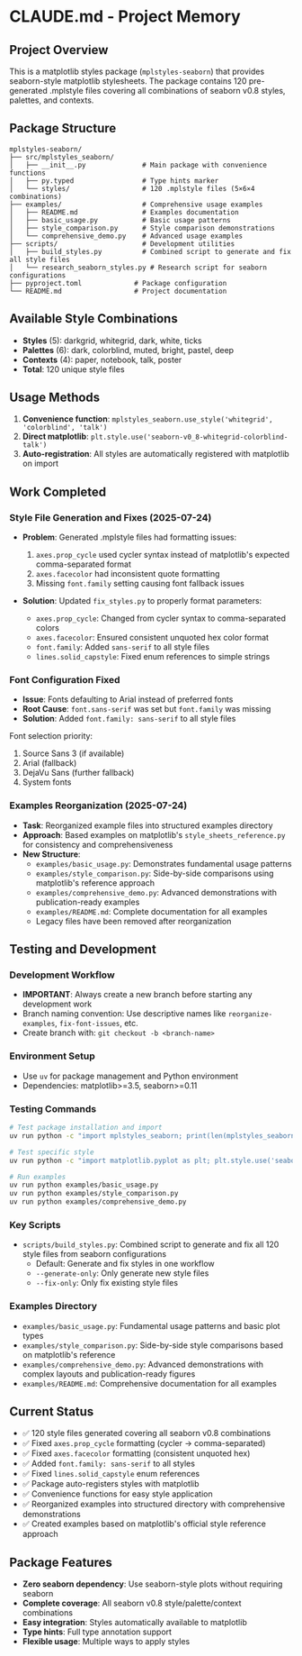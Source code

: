 # CLAUDE.md - Project Memory

## Project Overview
This is a matplotlib styles package (`mplstyles-seaborn`) that provides seaborn-style matplotlib stylesheets. The package contains 120 pre-generated .mplstyle files covering all combinations of seaborn v0.8 styles, palettes, and contexts.

## Package Structure
```
mplstyles-seaborn/
├── src/mplstyles_seaborn/
│   ├── __init__.py              # Main package with convenience functions
│   ├── py.typed                 # Type hints marker
│   └── styles/                  # 120 .mplstyle files (5×6×4 combinations)
├── examples/                    # Comprehensive usage examples
│   ├── README.md                # Examples documentation
│   ├── basic_usage.py           # Basic usage patterns
│   ├── style_comparison.py      # Style comparison demonstrations
│   └── comprehensive_demo.py    # Advanced usage examples
├── scripts/                     # Development utilities
│   ├── build_styles.py          # Combined script to generate and fix all style files
│   └── research_seaborn_styles.py # Research script for seaborn configurations
├── pyproject.toml             # Package configuration
└── README.md                  # Project documentation
```

## Available Style Combinations
- **Styles** (5): darkgrid, whitegrid, dark, white, ticks
- **Palettes** (6): dark, colorblind, muted, bright, pastel, deep
- **Contexts** (4): paper, notebook, talk, poster
- **Total**: 120 unique style files

## Usage Methods
1. **Convenience function**: `mplstyles_seaborn.use_style('whitegrid', 'colorblind', 'talk')`
2. **Direct matplotlib**: `plt.style.use('seaborn-v0_8-whitegrid-colorblind-talk')`
3. **Auto-registration**: All styles are automatically registered with matplotlib on import

## Work Completed

### Style File Generation and Fixes (2025-07-24)
- **Problem**: Generated .mplstyle files had formatting issues:
  1. `axes.prop_cycle` used cycler syntax instead of matplotlib's expected comma-separated format
  2. `axes.facecolor` had inconsistent quote formatting
  3. Missing `font.family` setting causing font fallback issues

- **Solution**: Updated `fix_styles.py` to properly format parameters:
  - `axes.prop_cycle`: Changed from cycler syntax to comma-separated colors
  - `axes.facecolor`: Ensured consistent unquoted hex color format
  - `font.family`: Added `sans-serif` to all style files
  - `lines.solid_capstyle`: Fixed enum references to simple strings

### Font Configuration Fixed
- **Issue**: Fonts defaulting to Arial instead of preferred fonts
- **Root Cause**: `font.sans-serif` was set but `font.family` was missing
- **Solution**: Added `font.family: sans-serif` to all style files

Font selection priority:
1. Source Sans 3 (if available)
2. Arial (fallback)
3. DejaVu Sans (further fallback)
4. System fonts

### Examples Reorganization (2025-07-24)
- **Task**: Reorganized example files into structured examples directory
- **Approach**: Based examples on matplotlib's `style_sheets_reference.py` for consistency and comprehensiveness
- **New Structure**:
  - `examples/basic_usage.py`: Demonstrates fundamental usage patterns
  - `examples/style_comparison.py`: Side-by-side comparisons using matplotlib's reference approach
  - `examples/comprehensive_demo.py`: Advanced demonstrations with publication-ready examples
  - `examples/README.md`: Complete documentation for all examples
  - Legacy files have been removed after reorganization

## Testing and Development

### Development Workflow
- **IMPORTANT**: Always create a new branch before starting any development work
- Branch naming convention: Use descriptive names like `reorganize-examples`, `fix-font-issues`, etc.
- Create branch with: `git checkout -b <branch-name>`

### Environment Setup
- Use `uv` for package management and Python environment
- Dependencies: matplotlib>=3.5, seaborn>=0.11

### Testing Commands
```bash
# Test package installation and import
uv run python -c "import mplstyles_seaborn; print(len(mplstyles_seaborn.list_available_styles()))"

# Test specific style
uv run python -c "import matplotlib.pyplot as plt; plt.style.use('seaborn-v0_8-whitegrid-colorblind-talk')"

# Run examples
uv run python examples/basic_usage.py
uv run python examples/style_comparison.py
uv run python examples/comprehensive_demo.py
```

### Key Scripts
- `scripts/build_styles.py`: Combined script to generate and fix all 120 style files from seaborn configurations
  - Default: Generate and fix styles in one workflow
  - `--generate-only`: Only generate new style files
  - `--fix-only`: Only fix existing style files

### Examples Directory
- `examples/basic_usage.py`: Fundamental usage patterns and basic plot types
- `examples/style_comparison.py`: Side-by-side style comparisons based on matplotlib's reference
- `examples/comprehensive_demo.py`: Advanced demonstrations with complex layouts and publication-ready figures
- `examples/README.md`: Comprehensive documentation for all examples

## Current Status
- ✅ 120 style files generated covering all seaborn v0.8 combinations
- ✅ Fixed `axes.prop_cycle` formatting (cycler → comma-separated)
- ✅ Fixed `axes.facecolor` formatting (consistent unquoted hex)
- ✅ Added `font.family: sans-serif` to all styles
- ✅ Fixed `lines.solid_capstyle` enum references
- ✅ Package auto-registers styles with matplotlib
- ✅ Convenience functions for easy style application
- ✅ Reorganized examples into structured directory with comprehensive demonstrations
- ✅ Created examples based on matplotlib's official style reference approach

## Package Features
- **Zero seaborn dependency**: Use seaborn-style plots without requiring seaborn
- **Complete coverage**: All seaborn v0.8 style/palette/context combinations
- **Easy integration**: Styles automatically available to matplotlib
- **Type hints**: Full type annotation support
- **Flexible usage**: Multiple ways to apply styles